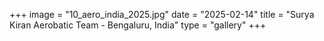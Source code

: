 +++
image = "10_aero_india_2025.jpg"
date = "2025-02-14"
title = "Surya Kiran Aerobatic Team - Bengaluru, India"
type = "gallery"
+++